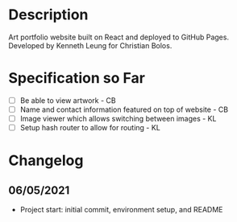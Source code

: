 # Description
Art portfolio website built on React and deployed to GitHub Pages. Developed by Kenneth Leung for Christian Bolos.

# Specification so Far
- [ ] Be able to view artwork - CB
- [ ] Name and contact information featured on top of website - CB
- [ ] Image viewer which allows switching between images - KL
- [ ] Setup hash router to allow for routing - KL

# Changelog
## 06/05/2021
* Project start: initial commit, environment setup, and README